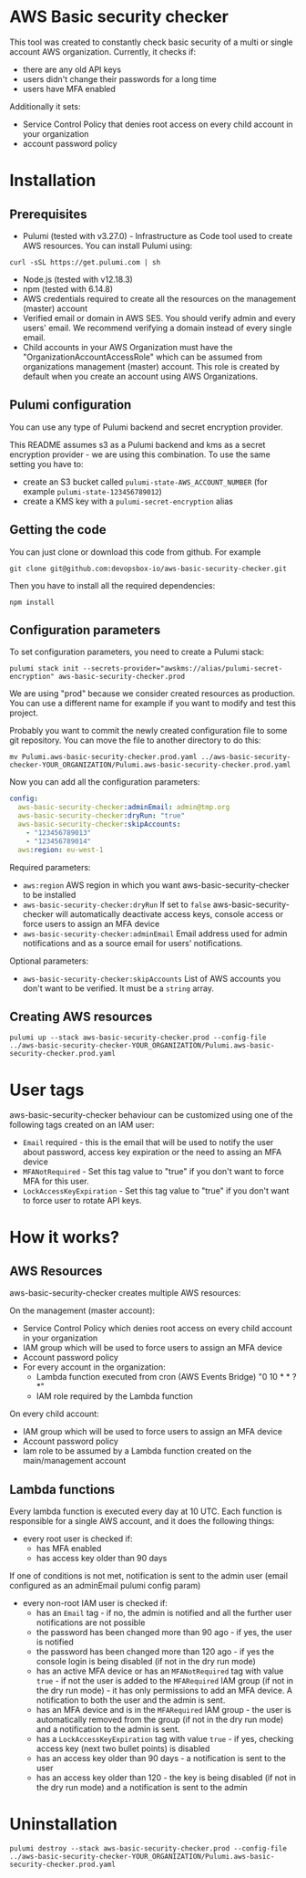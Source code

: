 # AWS Basic security checker

This tool was created to constantly check basic security of a multi or single account AWS organization. Currently, it
checks if:

- there are any old API keys
- users didn't change their passwords for a long time
- users have MFA enabled

Additionally it sets:

- Service Control Policy that denies root access on every child account in your organization
- account password policy

# Installation

## Prerequisites

- Pulumi (tested with v3.27.0) - Infrastructure as Code tool used to create AWS resources. You can install Pulumi using:

```shell
curl -sSL https://get.pulumi.com | sh
```

- Node.js (tested with v12.18.3)
- npm (tested with 6.14.8)
- AWS credentials required to create all the resources on the management (master) account
- Verified email or domain in AWS SES. You should verify admin and every users' email. We recommend verifying a domain
  instead of every single email.
- Child accounts in your AWS Organization must have the "OrganizationAccountAccessRole" which can be assumed from
  organizations management (master) account. This role is created by default when you create an account using AWS
  Organizations.

## Pulumi configuration

You can use any type of Pulumi backend and secret encryption provider.

This README assumes s3 as a Pulumi backend and kms as a secret encryption provider - we are using this combination. To
use the same setting you have to:

- create an S3 bucket called `pulumi-state-AWS_ACCOUNT_NUMBER` (for example `pulumi-state-123456789012`)
- create a KMS key with a `pulumi-secret-encryption` alias

## Getting the code

You can just clone or download this code from github. For example

```shell
git clone git@github.com:devopsbox-io/aws-basic-security-checker.git
```

Then you have to install all the required dependencies:

```shell
npm install
```

## Configuration parameters

To set configuration parameters, you need to create a Pulumi stack:

```shell
pulumi stack init --secrets-provider="awskms://alias/pulumi-secret-encryption" aws-basic-security-checker.prod
```

We are using "prod" because we consider created resources as production. You can use a different name for example if you
want to modify and test this project.

Probably you want to commit the newly created configuration file to some git repository. You can move the file to
another directory to do this:

```shell
mv Pulumi.aws-basic-security-checker.prod.yaml ../aws-basic-security-checker-YOUR_ORGANIZATION/Pulumi.aws-basic-security-checker.prod.yaml
```

Now you can add all the configuration parameters:

```yaml
config:
  aws-basic-security-checker:adminEmail: admin@tmp.org
  aws-basic-security-checker:dryRun: "true"
  aws-basic-security-checker:skipAccounts:
    - "123456789013"
    - "123456789014"
  aws:region: eu-west-1
```

Required parameters:

- `aws:region` AWS region in which you want aws-basic-security-checker to be installed
- `aws-basic-security-checker:dryRun` If set to `false` aws-basic-security-checker will automatically deactivate access
  keys, console access or force users to assign an MFA device
- `aws-basic-security-checker:adminEmail` Email address used for admin notifications and as a source email for users'
  notifications.

Optional parameters:

- `aws-basic-security-checker:skipAccounts` List of AWS accounts you don't want to be verified. It must be a `string`
  array.

## Creating AWS resources

```shell
pulumi up --stack aws-basic-security-checker.prod --config-file ../aws-basic-security-checker-YOUR_ORGANIZATION/Pulumi.aws-basic-security-checker.prod.yaml
```

# User tags

aws-basic-security-checker behaviour can be customized using one of the following tags created on an IAM user:

- `Email` required - this is the email that will be used to notify the user about password, access key expiration or the
  need to assing an MFA device
- `MFANotRequired` - Set this tag value to "true" if you don't want to force MFA for this user.
- `LockAccessKeyExpiration` - Set this tag value to "true" if you don't want to force user to rotate API keys.

# How it works?

## AWS Resources

aws-basic-security-checker creates multiple AWS resources:

On the management (master account):

- Service Control Policy which denies root access on every child account in your organization
- IAM group which will be used to force users to assign an MFA device
- Account password policy
- For every account in the organization:
    - Lambda function executed from cron (AWS Events Bridge) "0 10 * * ? *"
    - IAM role required by the Lambda function

On every child account:

- IAM group which will be used to force users to assign an MFA device
- Account password policy
- Iam role to be assumed by a Lambda function created on the main/management account

## Lambda functions

Every lambda function is executed every day at 10 UTC. Each function is responsible for a single AWS account, and it
does the following things:

- every root user is checked if:
    - has MFA enabled
    - has access key older than 90 days

If one of conditions is not met, notification is sent to the admin user (email configured as an adminEmail pulumi config
param)

- every non-root IAM user is checked if:
    - has an `Email` tag - if no, the admin is notified and all the further user notifications are not possible
    - the password has been changed more than 90 ago - if yes, the user is notified
    - the password has been changed more than 120 ago - if yes the console login is being disabled (if not in the dry
      run mode)
    - has an active MFA device or has an `MFANotRequired` tag with value `true` - if not the user is added to
      the `MFARequired` IAM group (if not in the dry run mode) - it has only permissions to add an MFA device. A
      notification to both the user and the admin is sent.
    - has an MFA device and is in the `MFARequired` IAM group - the user is automatically removed from the group (if not
      in the dry run mode) and a notification to the admin is sent.
    - has a `LockAccessKeyExpiration` tag with value `true` - if yes, checking access key (next two bullet points) is
      disabled
    - has an access key older than 90 days - a notification is sent to the user
    - has an access key older than 120 - the key is being disabled (if not in the dry run mode) and a notification is
      sent to the admin

# Uninstallation

```shell
pulumi destroy --stack aws-basic-security-checker.prod --config-file ../aws-basic-security-checker-YOUR_ORGANIZATION/Pulumi.aws-basic-security-checker.prod.yaml
```
